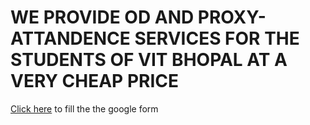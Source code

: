 <html>
  <head>
    <title><b>VIT BHOPAL OD AND PROXY-ATTENDENCE SERCIVES<b></title>
    
  </head>
  <body>
    <h1>WE PROVIDE OD AND PROXY-ATTANDENCE SERVICES FOR THE STUDENTS OF VIT BHOPAL AT A VERY CHEAP PRICE</h1>
    <p><a href="https://forms.gle/nwkHa1WYRfcFGgx18" target="_blank">Click here</a> to fill the the google form</p>

  </body>
</html>
